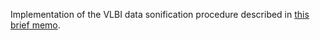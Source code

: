 Implementation of the VLBI data sonification procedure described in [this brief memo](https://www.overleaf.com/read/zcnqgvdjkvwq#ae34e8).
